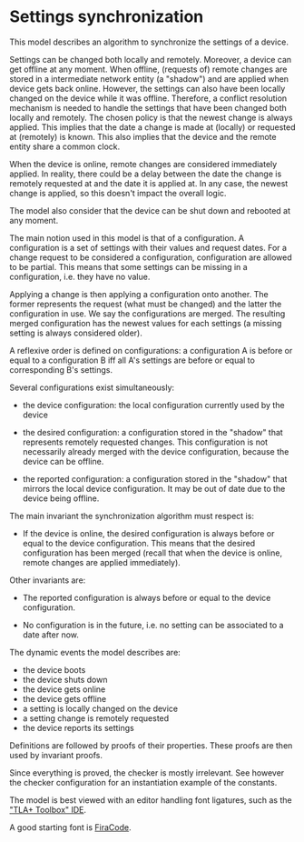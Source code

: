 # Settings synchronization

This model describes an algorithm to synchronize the settings of a device.

Settings can be changed both locally and remotely. Moreover, a device can get
offline at any moment. When offline, (requests of) remote changes are stored in
a intermediate network entity (a "shadow") and are applied when device gets back
online. However, the settings can also have been locally changed on the device
while it was offline. Therefore, a conflict resolution mechanism is needed to
handle the settings that have been changed both locally and remotely. The chosen
policy is that the newest change is always applied. This implies that the date a
change is made at (locally) or requested at (remotely) is known. This also
implies that the device and the remote entity share a common clock.

When the device is online, remote changes are considered immediately applied. In
reality, there could be a delay between the date the change is remotely
requested at and the date it is applied at. In any case, the newest change is
applied, so this doesn't impact the overall logic.

The model also consider that the device can be shut down and rebooted at any
moment.

The main notion used in this model is that of a configuration. A configuration
is a set of settings with their values and request dates. For a change request
to be considered a configuration, configuration are allowed to be partial. This
means that some settings can be missing in a configuration, i.e. they have no
value.

Applying a change is then applying a configuration onto another. The former
represents the request (what must be changed) and the latter the configuration
in use. We say the configurations are merged. The resulting merged configuration
has the newest values for each settings (a missing setting is always considered
older).

A reflexive order is defined on configurations: a configuration A is before or
equal to a configuration B iff all A's settings are before or equal to
corresponding B's settings.

Several configurations exist simultaneously:

- the device configuration: the local configuration currently used by the device

- the desired configuration: a configuration stored in the "shadow" that
  represents remotely requested changes. This configuration is not necessarily
  already merged with the device configuration, because the device can be
  offline.

- the reported configuration: a configuration stored in the "shadow" that
  mirrors the local device configuration. It may be out of date due to the
  device being offline.

The main invariant the synchronization algorithm must respect is:

- If the device is online, the desired configuration is always before or equal
  to the device configuration. This means that the desired configuration has
  been merged (recall that when the device is online, remote changes are applied
  immediately).

Other invariants are:

- The reported configuration is always before or equal to the device
  configuration.

- No configuration is in the future, i.e. no setting can be associated to a date
  after now.

The dynamic events the model describes are:

- the device boots
- the device shuts down
- the device gets online
- the device gets offline
- a setting is locally changed on the device
- a setting change is remotely requested
- the device reports its settings

Definitions are followed by proofs of their properties. These proofs are then
used by invariant proofs.

Since everything is proved, the checker is mostly irrelevant. See however the
checker configuration for an instantiation example of the constants.

The model is best viewed with an editor handling font ligatures, such as the
["TLA+ Toolbox" IDE](https://github.com/tlaplus/tlaplus/releases/download/v1.7.1/TLAToolbox-1.7.1-linux.gtk.amd64.deb).

A good starting font is [FiraCode](https://github.com/tonsky/FiraCode).
